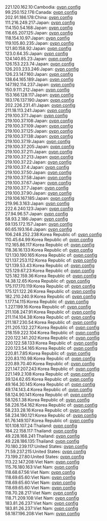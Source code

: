221.120.162.10:Cambodia: [ovpn config](vpn/221_120_162_10.ovpn)  
99.250.152.176:Canada: [ovpn config](vpn/99_250_152_176.ovpn)  
202.91.186.178:China: [ovpn config](vpn/202_91_186_178.ovpn)  
111.216.249.217:Japan: [ovpn config](vpn/111_216_249_217.ovpn)  
114.150.54.168:Japan: [ovpn config](vpn/114_150_54_168.ovpn)  
116.65.207.125:Japan: [ovpn config](vpn/116_65_207_125.ovpn)  
118.154.10.97:Japan: [ovpn config](vpn/118_154_10_97.ovpn)  
119.105.80.235:Japan: [ovpn config](vpn/119_105_80_235.ovpn)  
121.80.158.92:Japan: [ovpn config](vpn/121_80_158_92.ovpn)  
123.0.64.35:Japan: [ovpn config](vpn/123_0_64_35.ovpn)  
124.140.85.23:Japan: [ovpn config](vpn/124_140_85_23.ovpn)  
126.153.223.74:Japan: [ovpn config](vpn/126_153_223_74.ovpn)  
126.203.233.246:Japan: [ovpn config](vpn/126_203_233_246.ovpn)  
126.23.147.160:Japan: [ovpn config](vpn/126_23_147_160.ovpn)  
138.64.165.189:Japan: [ovpn config](vpn/138_64_165_189.ovpn)  
147.192.114.237:Japan: [ovpn config](vpn/147_192_114_237.ovpn)  
150.9.111.212:Japan: [ovpn config](vpn/150_9_111_212.ovpn)  
153.166.128.117:Japan: [ovpn config](vpn/153_166_128_117.ovpn)  
183.176.137.190:Japan: [ovpn config](vpn/183_176_137_190.ovpn)  
202.226.231.41:Japan: [ovpn config](vpn/202_226_231_41.ovpn)  
211.18.113.241:Japan: [ovpn config](vpn/211_18_113_241.ovpn)  
219.100.37.1:Japan: [ovpn config](vpn/219_100_37_1.ovpn)  
219.100.37.108:Japan: [ovpn config](vpn/219_100_37_108.ovpn)  
219.100.37.109:Japan: [ovpn config](vpn/219_100_37_109.ovpn)  
219.100.37.125:Japan: [ovpn config](vpn/219_100_37_125.ovpn)  
219.100.37.138:Japan: [ovpn config](vpn/219_100_37_138.ovpn)  
219.100.37.19:Japan: [ovpn config](vpn/219_100_37_19.ovpn)  
219.100.37.205:Japan: [ovpn config](vpn/219_100_37_205.ovpn)  
219.100.37.211:Japan: [ovpn config](vpn/219_100_37_211.ovpn)  
219.100.37.213:Japan: [ovpn config](vpn/219_100_37_213.ovpn)  
219.100.37.22:Japan: [ovpn config](vpn/219_100_37_22.ovpn)  
219.100.37.4:Japan: [ovpn config](vpn/219_100_37_4.ovpn)  
219.100.37.50:Japan: [ovpn config](vpn/219_100_37_50.ovpn)  
219.100.37.58:Japan: [ovpn config](vpn/219_100_37_58.ovpn)  
219.100.37.67:Japan: [ovpn config](vpn/219_100_37_67.ovpn)  
219.100.37.7:Japan: [ovpn config](vpn/219_100_37_7.ovpn)  
219.100.37.90:Japan: [ovpn config](vpn/219_100_37_90.ovpn)  
219.106.167.185:Japan: [ovpn config](vpn/219_106_167_185.ovpn)  
219.96.3.163:Japan: [ovpn config](vpn/219_96_3_163.ovpn)  
222.6.240.123:Japan: [ovpn config](vpn/222_6_240_123.ovpn)  
27.94.96.57:Japan: [ovpn config](vpn/27_94_96_57.ovpn)  
58.93.2.186:Japan: [ovpn config](vpn/58_93_2_186.ovpn)  
59.135.172.157:Japan: [ovpn config](vpn/59_135_172_157.ovpn)  
60.65.193.164:Japan: [ovpn config](vpn/60_65_193_164.ovpn)  
106.248.252.238:Korea Republic of: [ovpn config](vpn/106_248_252_238.ovpn)  
110.45.64.99:Korea Republic of: [ovpn config](vpn/110_45_64_99.ovpn)  
112.165.86.117:Korea Republic of: [ovpn config](vpn/112_165_86_117.ovpn)  
118.36.16.133:Korea Republic of: [ovpn config](vpn/118_36_16_133.ovpn)  
121.130.190.165:Korea Republic of: [ovpn config](vpn/121_130_190_165.ovpn)  
121.137.253.112:Korea Republic of: [ovpn config](vpn/121_137_253_112.ovpn)  
121.139.53.43:Korea Republic of: [ovpn config](vpn/121_139_53_43.ovpn)  
125.129.67.23:Korea Republic of: [ovpn config](vpn/125_129_67_23.ovpn)  
125.182.159.36:Korea Republic of: [ovpn config](vpn/125_182_159_36.ovpn)  
14.38.12.65:Korea Republic of: [ovpn config](vpn/14_38_12_65.ovpn)  
175.117.170.119:Korea Republic of: [ovpn config](vpn/175_117_170_119.ovpn)  
175.121.122.26:Korea Republic of: [ovpn config](vpn/175_121_122_26.ovpn)  
182.210.240.9:Korea Republic of: [ovpn config](vpn/182_210_240_9.ovpn)  
1.177.14.115:Korea Republic of: [ovpn config](vpn/1_177_14_115.ovpn)  
1.227.199.16:Korea Republic of: [ovpn config](vpn/1_227_199_16.ovpn)  
211.108.247.91:Korea Republic of: [ovpn config](vpn/211_108_247_91.ovpn)  
211.114.104.38:Korea Republic of: [ovpn config](vpn/211_114_104_38.ovpn)  
211.187.230.54:Korea Republic of: [ovpn config](vpn/211_187_230_54.ovpn)  
211.205.132.227:Korea Republic of: [ovpn config](vpn/211_205_132_227.ovpn)  
218.159.222.104:Korea Republic of: [ovpn config](vpn/218_159_222_104.ovpn)  
220.122.141.202:Korea Republic of: [ovpn config](vpn/220_122_141_202.ovpn)  
220.122.58.133:Korea Republic of: [ovpn config](vpn/220_122_58_133.ovpn)  
220.123.54.165:Korea Republic of: [ovpn config](vpn/220_123_54_165.ovpn)  
220.81.7.85:Korea Republic of: [ovpn config](vpn/220_81_7_85.ovpn)  
220.83.110.98:Korea Republic of: [ovpn config](vpn/220_83_110_98.ovpn)  
220.89.70.40:Korea Republic of: [ovpn config](vpn/220_89_70_40.ovpn)  
221.147.207.243:Korea Republic of: [ovpn config](vpn/221_147_207_243.ovpn)  
221.149.2.108:Korea Republic of: [ovpn config](vpn/221_149_2_108.ovpn)  
39.124.62.65:Korea Republic of: [ovpn config](vpn/39_124_62_65.ovpn)  
49.164.30.145:Korea Republic of: [ovpn config](vpn/49_164_30_145.ovpn)  
49.174.143.4:Korea Republic of: [ovpn config](vpn/49_174_143_4.ovpn)  
58.124.90.141:Korea Republic of: [ovpn config](vpn/58_124_90_141.ovpn)  
58.126.1.38:Korea Republic of: [ovpn config](vpn/58_126_1_38.ovpn)  
58.226.154.162:Korea Republic of: [ovpn config](vpn/58_226_154_162.ovpn)  
58.233.28.16:Korea Republic of: [ovpn config](vpn/58_233_28_16.ovpn)  
58.234.190.121:Korea Republic of: [ovpn config](vpn/58_234_190_121.ovpn)  
61.76.149.107:Korea Republic of: [ovpn config](vpn/61_76_149_107.ovpn)  
101.108.107.24:Thailand: [ovpn config](vpn/101_108_107_24.ovpn)  
184.22.158.117:Thailand: [ovpn config](vpn/184_22_158_117.ovpn)  
49.228.168.241:Thailand: [ovpn config](vpn/49_228_168_241.ovpn)  
49.228.186.135:Thailand: [ovpn config](vpn/49_228_186_135.ovpn)  
70.180.239.117:United States: [ovpn config](vpn/70_180_239_117.ovpn)  
71.59.237.215:United States: [ovpn config](vpn/71_59_237_215.ovpn)  
73.199.27.80:United States: [ovpn config](vpn/73_199_27_80.ovpn)  
113.22.147.208:Viet Nam: [ovpn config](vpn/113_22_147_208.ovpn)  
115.76.180.163:Viet Nam: [ovpn config](vpn/115_76_180_163.ovpn)  
118.68.67.56:Viet Nam: [ovpn config](vpn/118_68_67_56.ovpn)  
118.69.65.60:Viet Nam: [ovpn config](vpn/118_69_65_60.ovpn)  
118.69.65.60:Viet Nam: [ovpn config](vpn/118_69_65_60.ovpn)  
118.69.65.60:Viet Nam: [ovpn config](vpn/118_69_65_60.ovpn)  
118.70.28.217:Viet Nam: [ovpn config](vpn/118_70_28_217.ovpn)  
118.71.209.108:Viet Nam: [ovpn config](vpn/118_71_209_108.ovpn)  
183.81.26.237:Viet Nam: [ovpn config](vpn/183_81_26_237.ovpn)  
183.81.26.237:Viet Nam: [ovpn config](vpn/183_81_26_237.ovpn)  
58.187.196.208:Viet Nam: [ovpn config](vpn/58_187_196_208.ovpn)  
